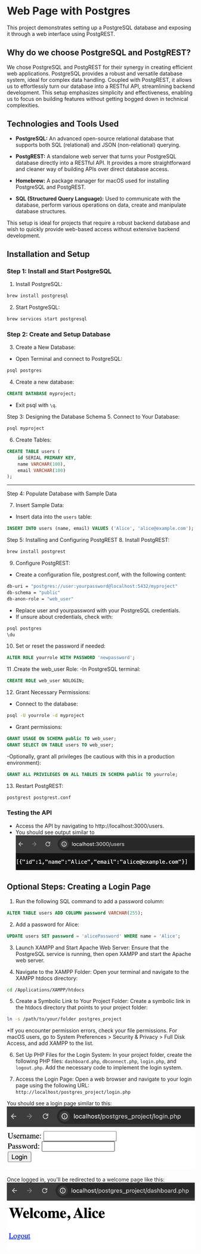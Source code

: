 # Web Page with Postgres

This project demonstrates setting up a PostgreSQL database and exposing it through a web interface using PostgREST.

## Why do we choose PostgreSQL and PostgREST?
We chose PostgreSQL and PostgREST for their synergy in creating efficient web applications. PostgreSQL provides a robust and versatile database system, ideal for complex data handling. Coupled with PostgREST, it allows us to effortlessly turn our database into a RESTful API, streamlining backend development. This setup emphasizes simplicity and effectiveness, enabling us to focus on building features without getting bogged down in technical complexities.

## Technologies and Tools Used
- **PostgreSQL:** An advanced open-source relational database that supports both SQL (relational) and JSON (non-relational) querying.

- **PostgREST:** A standalone web server that turns your PostgreSQL database directly into a RESTful API. It provides a more straightforward and cleaner way of building APIs over direct database access.

- **Homebrew:** A package manager for macOS used for installing PostgreSQL and PostgREST.

- **SQL (Structured Query Language):** Used to communicate with the database, perform various operations on data, create and manipulate database structures.

This setup is ideal for projects that require a robust backend database and wish to quickly provide web-based access without extensive backend development.


## Installation and Setup
### Step 1: Install and Start PostgreSQL

1. Install PostgreSQL:
```bash
brew install postgresql
```

2. Start PostgreSQL:
```bash
brew services start postgresql
```


### Step 2: Create and Setup Database

3. Create a New Database:
- Open Terminal and connect to PostgreSQL:
```bash
psql postgres
```

4. Create a new database:
```sql
CREATE DATABASE myproject;
```
- Exit psql with `\q`.



Step 3: Designing the Database Schema
5. Connect to Your Database:
```bash
psql myproject
```

6. Create Tables:
```sql
CREATE TABLE users (
    id SERIAL PRIMARY KEY,
    name VARCHAR(100),
    email VARCHAR(100)
);
```
--------
Step 4: Populate Database with Sample Data

7. Insert Sample Data:
- Insert data into the `users` table:
```sql
INSERT INTO users (name, email) VALUES ('Alice', 'alice@example.com');
```

Step 5: Installing and Configuring PostgREST
8. Install PostgREST:
```bash
brew install postgrest
```

9. Configure PostgREST:
- Create a configuration file, postgrest.conf, with the following content:
```bash
db-uri = "postgres://user:yourpassword@localhost:5432/myproject"
db-schema = "public"
db-anon-role = "web_user"
```

- Replace user and yourpassword with your PostgreSQL credentials.
- If unsure about credentials, check with:
```bash
psql postgres
\du
```

10. Set or reset the password if needed:
```sql
ALTER ROLE yourrole WITH PASSWORD 'newpassword';
```

11 .Create the web_user Role:
-In PostgreSQL terminal:
```sql
CREATE ROLE web_user NOLOGIN;
```

12. Grant Necessary Permissions:
- Connect to the database:
```bash
psql -U yourrole -d myproject
```
- Grant permissions:
```sql
GRANT USAGE ON SCHEMA public TO web_user;
GRANT SELECT ON TABLE users TO web_user;
```

-Optionally, grant all privileges (be cautious with this in a production environment):
```sql
GRANT ALL PRIVILEGES ON ALL TABLES IN SCHEMA public TO yourrole;
```

13. Restart PostgREST:
```bash
postgrest postgrest.conf
```

### Testing the API
- Access the API by navigating to http://localhost:3000/users.
- You should see output similar to 
![Alt text](images/result.png)

## Optional Steps: Creating a Login Page

1. Run the following SQL command to add a password column:
```sql
ALTER TABLE users ADD COLUMN password VARCHAR(255);
```

2. Add a password for Alice:
```sql
UPDATE users SET password = 'alicePassword' WHERE name = 'Alice';
```

3. Launch XAMPP and Start Apache Web Server:
Ensure that the PostgreSQL service is running, then open XAMPP and start the Apache web server.

4. Navigate to the XAMPP Folder:
Open your terminal and navigate to the XAMPP htdocs directory:
```bash
cd /Applications/XAMPP/htdocs
```

5. Create a Symbolic Link to Your Project Folder:
Create a symbolic link in the htdocs directory that points to your project folder:
```bash
ln -s /path/to/your/folder postgres_project
```

*If you encounter permission errors, check your file permissions. For macOS users, go to System Preferences > Security & Privacy > Full Disk Access, and add XAMPP to the list.

6. Set Up PHP Files for the Login System:
In your project folder, create the following PHP files: `dashboard.php`, `dbconnect.php`, `login.php`, and `logout.php`. Add the necessary code to implement the login system.

7. Access the Login Page:
Open a web browser and navigate to your login page using the following URL:
`http://localhost/postgres_project/login.php`

You should see a login page similar to this:
![Alt text](images/login_page.png)

Once logged in, you'll be redirected to a welcome page like this:
![Alt text](images/welcome.png)
